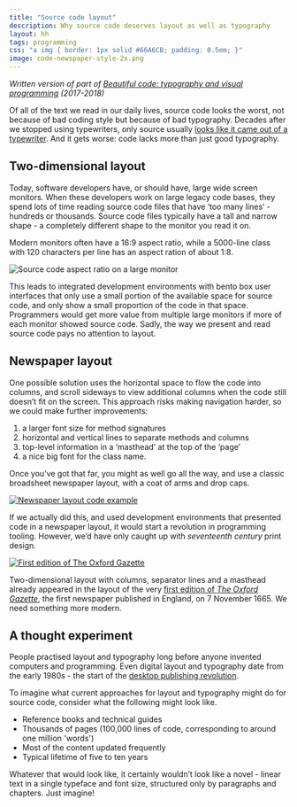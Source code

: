 ```yaml
---
title: "Source code layout"
description: Why source code deserves layout as well as typography
layout: hh
tags: programming
css: "a img { border: 1px solid #66A6CB; padding: 0.5em; }"
image: code-newspaper-style-2x.png
---
```


_Written version of part of [Beautiful code: typography and visual programming](/presentations/beautiful-code) (2017-2018)_

Of all of the text we read in our daily lives, source code looks the worst, not because of bad coding style but because of bad typography.
Decades after we stopped using typewriters, only source usually [looks like it came out of a typewriter](ugly-code).
And it gets worse: code lacks more than just good typography.

## Two-dimensional layout

Today, software developers have, or should have, large wide screen monitors.
When these developers work on large legacy code bases, they spend lots of time reading source code files that have ‘too many lines’ - hundreds or thousands.
Source code files typically have a tall and narrow shape - a completely different shape to the monitor you read it on.

Modern monitors often have a 16:9 aspect ratio, while a 5000-line class with 120 characters per line has an aspect ration of about 1:8.

<img src="code-aspect-ratio.png" srcset="code-aspect-ratio-2x.png 2x" alt="Source code aspect ratio on a large monitor">

This leads to integrated development environments with bento box user interfaces that only use a small portion of the available space for source code, and only show a small proportion of the code in that space.
Programmers would get more value from multiple large monitors if more of each monitor showed source code.
Sadly, the way we present and read source code pays no attention to layout.

## Newspaper layout

One possible solution uses the horizontal space to flow the code into columns, and scroll sideways to view additional columns when the code still doesn’t fit on the screen.
This approach risks making navigation harder, so we could make further improvements:

1. a larger font size for method signatures
2. horizontal and vertical lines to separate methods and columns
3. top-level information in a ‘masthead’ at the top of the ‘page’
4. a nice big font for the class name.

Once you’ve got that far, you might as well go all the way, and use a classic broadsheet newspaper layout, with a coat of arms and drop caps.

<a href="code-newspaper-style.pdf"><img src="code-newspaper-style.png" srcset="code-newspaper-style-2x.png 2x" alt="Newspaper layout code example"></a>

If we actually did this, and used development environments that presented code in a newspaper layout, it would start a revolution in programming tooling.
However, we’d have only caught up with _seventeenth century_ print design.

<a href="https://www.thegazette.co.uk/London/issue/1/page/1"><img src="oxford-gazette-1666.png" srcset="oxford-gazette-1666-2x.png 2x" alt="First edition of The Oxford Gazette"></a>

Two-dimensional layout with columns, separator lines and a masthead already appeared in the layout of the very [first edition of _The Oxford Gazette_](https://www.thegazette.co.uk/London/issue/1/page/1), 
the first newspaper published in England, on 7 November 1665.
We need something more modern.

## A thought experiment

People practised layout and typography long before anyone invented computers and programming.
Even digital layout and typography date from the early 1980s - the start of the 
[desktop publishing revolution](https://en.wikipedia.org/wiki/Desktop_publishing#History).

To imagine what current approaches for layout and typography might do for source code, consider what the following might look like.

* Reference books and technical guides
* Thousands of pages (100,000 lines of code, corresponding to around one million 'words')
* Most of the content updated frequently
* Typical lifetime of five to ten years

Whatever that would look like, it certainly wouldn’t look like a novel - linear text in a single typeface and font size, structured only by paragraphs and chapters.
Just imagine!
